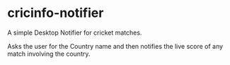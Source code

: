 # cricinfo-notifier
A simple Desktop Notifier for cricket matches.

Asks the user for the Country name and then notifies the live score of any
match involving the country.
